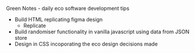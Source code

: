 Green Notes - daily eco software development tips

- Build HTML replicating figma design
  - Replicate 
- Build randomiser functionality in vanilla javascript using data from JSON store
- Design in CSS incoporating the eco design decisions made
